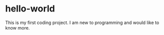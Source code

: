 # hello-world
This is my first coding project.
I am new to programming and would like to know more.
